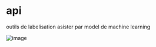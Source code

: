 # api
outils de labelisation asister par model de machine learning


![image](https://github.com/user-attachments/assets/19fa9167-df45-40e3-bf7e-5e2af58e6690)
